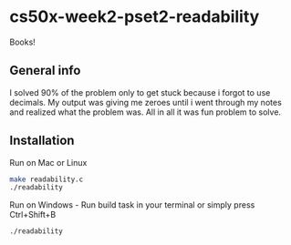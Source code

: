 # cs50x-week2-pset2-readability
Books!

## General info

I solved 90% of the problem only to get stuck because i forgot to use decimals. My output was giving me zeroes until i went through my notes and realized what the problem was. All in all it was fun problem to solve. 

## Installation
Run on Mac or Linux
```bash
make readability.c
./readability
```
Run on Windows - Run build task in your terminal or simply press Ctrl+Shift+B
```bash
./readability
```

